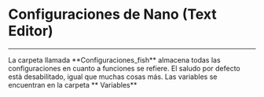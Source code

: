# Configuraciones de Nano (Text Editor)

-----

<p> La carpeta llamada **Configuraciones_fish** almacena todas las configuraciones en cuanto a funciones se
refiere. El saludo por defecto està desabilitado, igual que muchas cosas más. Las variables se encuentran en la carpeta ** Variables**  </p> 




